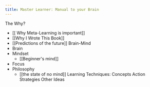 ```yaml
---
title: Master Learner: Manual to your Brain
---
```

The Why?
- [[ Why Meta-Learning is important]]
- [[Why I Wrote This Book]]
- [[Predictions of the future]]
Brain-Mind
- Brain
- Mindset
	- [[Beginner's mind]]
- Focus
- Philosophy
	- [[the state of no mind]]
Learning Techniques:
Concepts
Action
Strategies
Other Ideas